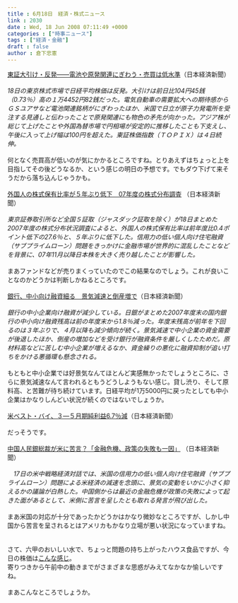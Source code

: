 ```yaml
---
title : 6月18日　経済・株式ニュース
link : 2030
date : Wed, 18 Jun 2008 07:11:49 +0000
categories : ["時事ニュース"]
tags : ["経済・金融"]
draft : false
author : 倉下忠憲
---
```


<A HREF="http://www.nikkei.co.jp/news/market/20080618m1ASS0ISS16180608.html" TARGET="_blank">東証大引け・反発――電池や原発関連にぎわう・売買は低水準</A>（日本経済新聞）<BR><BR><I>18日の東京株式市場で日経平均株価は反発。大引けは前日比104円45銭（0.73％）高の１万4452円82銭だった。電気自動車の需要拡大への期待感からＧＳユアサなど電池関連銘柄がにぎわったほか、米国で日立が原子力発電所を受注する見通しと伝わったことで原発関連にも物色の矛先が向かった。アジア株が総じて上げたことや外国為替市場で円相場が安定的に推移したことも下支えし、午後に入って上げ幅は100円を超えた。東証株価指数（ＴＯＰＩＸ）は４日続伸。</I><BR><BR>何となく売買高が低いのが気にかかるところですね。とりあえずはちょっと上を目指してその後どうなるか、という感じの明日の予想です。でもダウ下げて来そうだから落ち込んじゃうかも。<BR><BR><A HREF="http://www.nikkei.co.jp/news/main/20080618AT3L1803L18062008.html" TARGET="_blank">外国人の株式保有比率が５年ぶり低下　07年度の株式分布調査</A> （日本経済新聞）<BR><BR><I>東京証券取引所など全国５証取（ジャスダック証取を除く）が18日まとめた2007年度の株式分布状況調査によると、外国人の株式保有比率は前年度比0.4ポイント低下の27.6％と、５年ぶりに低下した。信用力の低い個人向け住宅融資（サブプライムローン）問題をきっかけに金融市場が世界的に混乱したことなどを背景に、07年11月以降日本株を大きく売り越したことが影響した。 </I><BR><BR>まあファンドなどが売りまくっていたのでこの結果なのでしょう。これが良いことなのかどうかは判断しかねるところです。<BR><BR><A HREF="http://www.nikkei.co.jp/news/keizai/20080618AT2C0700A17062008.html" TARGET="_blank">銀行、中小向け融資細る　景気減速と倒産増で</A>（日本経済新聞）<BR><BR><I>銀行の中小企業向け融資が減少している。日銀がまとめた2007年度末の国内銀行の中小向け融資残高は前の年度末から1.8％減った。年度末残高が前年を下回るのは３年ぶりで、４月以降も減少傾向が続く。景気減速で中小企業の資金需要が後退したほか、倒産の増加などを受け銀行が融資条件を厳しくしたためだ。原材料高などに苦しむ中小企業が増えるなか、資金繰りの悪化に融資抑制が追い打ちをかける悪循環も懸念される。</I><BR><BR>もともと中小企業では好景気なんてほとんど実感無かったでしょうところに、さらに景気減速なんて言われるともうどうしようもない感じ。貸し渋り、そして原料高、と苦難が待ち続けています。日経平均が1万5000円に戻ったとしても中小企業はかなりしんどい状況が続くのではないでしょうか。<BR><BR><A HREF="http://www.nikkei.co.jp/news/kaigai/20080618AT2M1800X18062008.html" TARGET="_blank">米ベスト・バイ、３―５月期純利益6.7％減</A>（日本経済新聞）<BR><BR>だっそうです。<BR><BR><A HREF="http://www.nikkei.co.jp/news/main/20080618AT2M1801218062008.html" TARGET="_blank">中国人民銀総裁が米に苦言？「金融危機、政策の失敗も一因」</A> （日本経済新聞）<BR><BR><I>　17日の米中戦略経済対話では、米国の信用力の低い個人向け住宅融資（サブプライムローン）問題による米経済の減速を念頭に、景気の変動をいかに小さく抑えるかの議論が白熱した。中国側からは最近の金融危機が政策の失敗によって起きた面があるとして、米側に苦言を呈したとも取れる発言が飛び出した。 </I><BR><BR>まあ米国の対応が十分であったかどうかはかなり微妙なところですが、しかし中国から苦言を呈されるとはアメリカもかなり立場が悪い状況になっていますね。<BR><BR><BR>さて、六甲のおいしい水で、ちょっと問題の持ち上がったハウス食品ですが、今日の株価は<A HREF="http://company.nikkei.co.jp/chart/chart.aspx?scode=2810&ba=1&type=tick" TARGET="_blank">こんな感じ</A>。<BR>寄りつきから午前中の動きまでがさまざまな思惑がみえてなかなか愉しいですね。<BR><BR>まあこんなところでしょうか。<BR><br><br>
